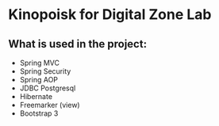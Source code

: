 # Kinopoisk for Digital Zone Lab

## What is used in the project:
- Spring MVC
- Spring Security
- Spring AOP
- JDBC Postgresql
- Hibernate
- Freemarker (view)
- Bootstrap 3
